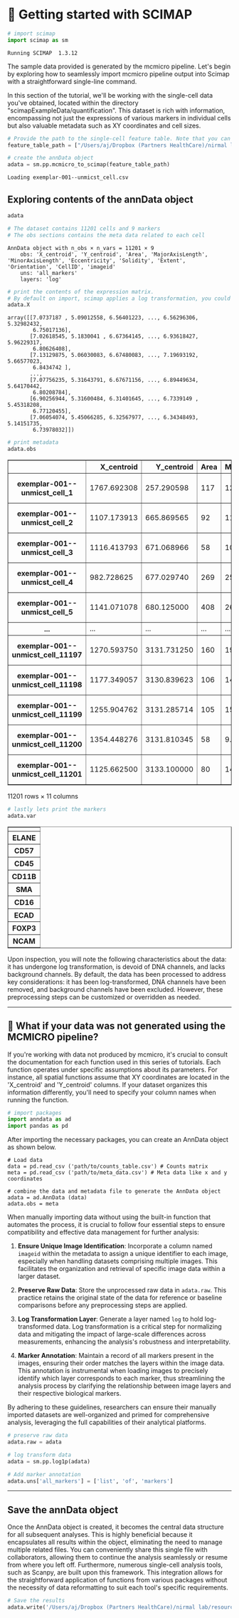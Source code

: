 # 🥷 Getting started with SCIMAP


```python
# import scimap
import scimap as sm
```

    Running SCIMAP  1.3.12


The sample data provided is generated by the mcmicro pipeline. Let's begin by exploring how to seamlessly import mcmicro pipeline output into Scimap with a straightforward single-line command.

In this section of the tutorial, we'll be working with the single-cell data you've obtained, located within the directory "scimapExampleData/quantification". This dataset is rich with information, encompassing not just the expressions of various markers in individual cells but also valuable metadata such as XY coordinates and cell sizes. 


```python
# Provide the path to the single-cell feature table. Note that you can specify multiple paths as a list.
feature_table_path = ["/Users/aj/Dropbox (Partners HealthCare)/nirmal lab/resources/exemplarData/scimapExampleData/quantification/exemplar-001--unmicst_cell.csv"]

# create the annData object
adata = sm.pp.mcmicro_to_scimap(feature_table_path)
```

    Loading exemplar-001--unmicst_cell.csv


## Exploring contents of the annData object


```python
adata

# The dataset contains 11201 cells and 9 markers
# The obs sections contains the meta data related to each cell
```




    AnnData object with n_obs × n_vars = 11201 × 9
        obs: 'X_centroid', 'Y_centroid', 'Area', 'MajorAxisLength', 'MinorAxisLength', 'Eccentricity', 'Solidity', 'Extent', 'Orientation', 'CellID', 'imageid'
        uns: 'all_markers'
        layers: 'log'




```python
# print the contents of the expression matrix. 
# By default on import, scimap applies a log transformation, you could set `log=False` if it is already log transformed
adata.X
```




    array([[7.0737187 , 5.09012558, 6.56401223, ..., 6.56296306, 5.32982432,
            6.75017136],
           [7.02618545, 5.1830041 , 6.67364145, ..., 6.93618427, 5.96229317,
            6.80626408],
           [7.13129875, 5.06030083, 6.67480083, ..., 7.19693192, 5.66577023,
            6.8434742 ],
           ...,
           [7.07756235, 5.31643791, 6.67671156, ..., 6.89449634, 5.64170442,
            6.80208784],
           [6.90256944, 5.31600484, 6.31401645, ..., 6.7339149 , 5.45318208,
            6.77120455],
           [7.06054074, 5.45066285, 6.32567977, ..., 6.34348493, 5.14151735,
            6.73978032]])




```python
# print metadata
adata.obs
```




<div>
<style scoped>
    .dataframe tbody tr th:only-of-type {
        vertical-align: middle;
    }

    .dataframe tbody tr th {
        vertical-align: top;
    }

    .dataframe thead th {
        text-align: right;
    }
</style>
<table border="1" class="dataframe">
  <thead>
    <tr style="text-align: right;">
      <th></th>
      <th>X_centroid</th>
      <th>Y_centroid</th>
      <th>Area</th>
      <th>MajorAxisLength</th>
      <th>MinorAxisLength</th>
      <th>Eccentricity</th>
      <th>Solidity</th>
      <th>Extent</th>
      <th>Orientation</th>
      <th>CellID</th>
      <th>imageid</th>
    </tr>
  </thead>
  <tbody>
    <tr>
      <th>exemplar-001--unmicst_cell_1</th>
      <td>1767.692308</td>
      <td>257.290598</td>
      <td>117</td>
      <td>12.402944</td>
      <td>12.006487</td>
      <td>0.250814</td>
      <td>0.959016</td>
      <td>0.812500</td>
      <td>-1.146733</td>
      <td>1</td>
      <td>exemplar-001--unmicst_cell</td>
    </tr>
    <tr>
      <th>exemplar-001--unmicst_cell_2</th>
      <td>1107.173913</td>
      <td>665.869565</td>
      <td>92</td>
      <td>11.874070</td>
      <td>9.982065</td>
      <td>0.541562</td>
      <td>0.948454</td>
      <td>0.696970</td>
      <td>-0.435290</td>
      <td>2</td>
      <td>exemplar-001--unmicst_cell</td>
    </tr>
    <tr>
      <th>exemplar-001--unmicst_cell_3</th>
      <td>1116.413793</td>
      <td>671.068966</td>
      <td>58</td>
      <td>10.113305</td>
      <td>7.629922</td>
      <td>0.656364</td>
      <td>0.878788</td>
      <td>0.585859</td>
      <td>1.221658</td>
      <td>3</td>
      <td>exemplar-001--unmicst_cell</td>
    </tr>
    <tr>
      <th>exemplar-001--unmicst_cell_4</th>
      <td>982.728625</td>
      <td>677.029740</td>
      <td>269</td>
      <td>25.433196</td>
      <td>15.183300</td>
      <td>0.802251</td>
      <td>0.835404</td>
      <td>0.531621</td>
      <td>-0.705293</td>
      <td>4</td>
      <td>exemplar-001--unmicst_cell</td>
    </tr>
    <tr>
      <th>exemplar-001--unmicst_cell_5</th>
      <td>1141.071078</td>
      <td>680.125000</td>
      <td>408</td>
      <td>26.604670</td>
      <td>19.759781</td>
      <td>0.669604</td>
      <td>0.937931</td>
      <td>0.739130</td>
      <td>-0.711002</td>
      <td>5</td>
      <td>exemplar-001--unmicst_cell</td>
    </tr>
    <tr>
      <th>...</th>
      <td>...</td>
      <td>...</td>
      <td>...</td>
      <td>...</td>
      <td>...</td>
      <td>...</td>
      <td>...</td>
      <td>...</td>
      <td>...</td>
      <td>...</td>
      <td>...</td>
    </tr>
    <tr>
      <th>exemplar-001--unmicst_cell_11197</th>
      <td>1270.593750</td>
      <td>3131.731250</td>
      <td>160</td>
      <td>19.414487</td>
      <td>11.039993</td>
      <td>0.822582</td>
      <td>0.893855</td>
      <td>0.701754</td>
      <td>-1.364872</td>
      <td>11197</td>
      <td>exemplar-001--unmicst_cell</td>
    </tr>
    <tr>
      <th>exemplar-001--unmicst_cell_11198</th>
      <td>1177.349057</td>
      <td>3130.839623</td>
      <td>106</td>
      <td>14.080819</td>
      <td>10.062622</td>
      <td>0.699499</td>
      <td>0.876033</td>
      <td>0.706667</td>
      <td>1.478579</td>
      <td>11198</td>
      <td>exemplar-001--unmicst_cell</td>
    </tr>
    <tr>
      <th>exemplar-001--unmicst_cell_11199</th>
      <td>1255.904762</td>
      <td>3131.285714</td>
      <td>105</td>
      <td>15.623503</td>
      <td>9.143181</td>
      <td>0.810875</td>
      <td>0.882353</td>
      <td>0.596591</td>
      <td>-1.065479</td>
      <td>11199</td>
      <td>exemplar-001--unmicst_cell</td>
    </tr>
    <tr>
      <th>exemplar-001--unmicst_cell_11200</th>
      <td>1354.448276</td>
      <td>3131.810345</td>
      <td>58</td>
      <td>9.779089</td>
      <td>7.836216</td>
      <td>0.598231</td>
      <td>0.878788</td>
      <td>0.725000</td>
      <td>-1.072712</td>
      <td>11200</td>
      <td>exemplar-001--unmicst_cell</td>
    </tr>
    <tr>
      <th>exemplar-001--unmicst_cell_11201</th>
      <td>1125.662500</td>
      <td>3133.100000</td>
      <td>80</td>
      <td>14.311249</td>
      <td>7.225347</td>
      <td>0.863194</td>
      <td>0.941176</td>
      <td>0.714286</td>
      <td>1.370610</td>
      <td>11201</td>
      <td>exemplar-001--unmicst_cell</td>
    </tr>
  </tbody>
</table>
<p>11201 rows × 11 columns</p>
</div>




```python
# lastly lets print the markers
adata.var
```




<div>
<style scoped>
    .dataframe tbody tr th:only-of-type {
        vertical-align: middle;
    }

    .dataframe tbody tr th {
        vertical-align: top;
    }

    .dataframe thead th {
        text-align: right;
    }
</style>
<table border="1" class="dataframe">
  <thead>
    <tr style="text-align: right;">
      <th></th>
    </tr>
  </thead>
  <tbody>
    <tr>
      <th>ELANE</th>
    </tr>
    <tr>
      <th>CD57</th>
    </tr>
    <tr>
      <th>CD45</th>
    </tr>
    <tr>
      <th>CD11B</th>
    </tr>
    <tr>
      <th>SMA</th>
    </tr>
    <tr>
      <th>CD16</th>
    </tr>
    <tr>
      <th>ECAD</th>
    </tr>
    <tr>
      <th>FOXP3</th>
    </tr>
    <tr>
      <th>NCAM</th>
    </tr>
  </tbody>
</table>
</div>



Upon inspection, you will note the following characteristics about the data: it has undergone log transformation, is devoid of DNA channels, and lacks background channels. By default, the data has been processed to address key considerations: it has been log-transformed, DNA channels have been removed, and background channels have been excluded. However, these preprocessing steps can be customized or overridden as needed.

<hr>

## 🧐 What if your data was not generated using the MCMICRO pipeline?

If you're working with data not produced by mcmicro, it's crucial to consult the documentation for each function used in this series of tutorials. Each function operates under specific assumptions about its parameters. For instance, all spatial functions assume that XY coordinates are located in the 'X_centroid' and 'Y_centroid' columns. If your dataset organizes this information differently, you'll need to specify your column names when running the function.


```python
# import packages
import anndata as ad
import pandas as pd
```

After importing the necessary packages, you can create an AnnData object as shown below.

```
# Load data
data = pd.read_csv ('path/to/counts_table.csv') # Counts matrix
meta = pd.read_csv ('path/to/meta_data.csv') # Meta data like x and y coordinates 

# combine the data and metadata file to generate the AnnData object
adata = ad.AnnData (data)
adata.obs = meta

```

When manually importing data without using the built-in function that automates the process, it is crucial to follow four essential steps to ensure compatibility and effective data management for further analysis:

1. **Ensure Unique Image Identification**: Incorporate a column named `imageid` within the metadata to assign a unique identifier to each image, especially when handling datasets comprising multiple images. This facilitates the organization and retrieval of specific image data within a larger dataset.
   
2. **Preserve Raw Data**: Store the unprocessed raw data in `adata.raw`. This practice retains the original state of the data for reference or baseline comparisons before any preprocessing steps are applied.

3. **Log Transformation Layer**: Generate a layer named `log` to hold log-transformed data. Log transformation is a critical step for normalizing data and mitigating the impact of large-scale differences across measurements, enhancing the analysis's robustness and interpretability.

4. **Marker Annotation**: Maintain a record of all markers present in the images, ensuring their order matches the layers within the image data. This annotation is instrumental when loading images to precisely identify which layer corresponds to each marker, thus streamlining the analysis process by clarifying the relationship between image layers and their respective biological markers.

By adhering to these guidelines, researchers can ensure their manually imported datasets are well-organized and primed for comprehensive analysis, leveraging the full capabilities of their analytical platforms.


```python
# preserve raw data
adata.raw = adata

# log transform data
adata = sm.pp.log1p(adata)

# Add marker annotation
adata.uns['all_markers'] = ['list', 'of', 'markers']
```

<hr>

## Save the annData object

Once the AnnData object is created, it becomes the central data structure for all subsequent analyses. This is highly beneficial because it encapsulates all results within the object, eliminating the need to manage multiple related files. You can conveniently share this single file with collaborators, allowing them to continue the analysis seamlessly or resume from where you left off. Furthermore, numerous single-cell analysis tools, such as Scanpy, are built upon this framework. This integration allows for the straightforward application of functions from various packages without the necessity of data reformatting to suit each tool's specific requirements.


```python
# Save the results
adata.write('/Users/aj/Dropbox (Partners HealthCare)/nirmal lab/resources/exemplarData/scimapExampleData/scimapExampleData.h5ad')
```


```python

```


```python

```
